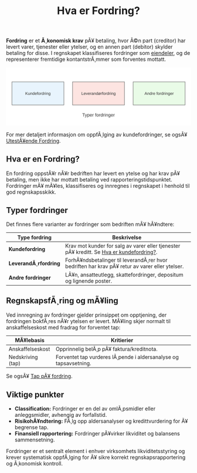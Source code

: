 ﻿---
title: "Hva er Fordring?"
meta_title: "Hva er Fordring?"
meta_description: '**Fordring** er et **Ã¸konomisk krav** pÃ¥ betaling, hvor Ã©n part (creditor) har levert varer, tjenester eller ytelser, og en annen part (debitor) skylder beta...'
slug: hva-er-fordring
type: blog
layout: pages/single
---

**Fordring** er et **Ã¸konomisk krav** pÃ¥ betaling, hvor Ã©n part (creditor) har levert varer, tjenester eller ytelser, og en annen part (debitor) skylder betaling for disse. I regnskapet klassifiseres fordringer som [eiendeler](/blogs/regnskap/hva-er-eiendel "Hva er en Eiendel? Komplett Guide til Eiendeler i Regnskap"), og de representerer fremtidige kontantstrÃ¸mmer som forventes mottatt.

![Fordring Oversikt](fordring-oversikt.svg)

For mer detaljert informasjon om oppfÃ¸lging av kundefordringer, se ogsÃ¥ [UtestÃ¥ende Fordring](/blogs/regnskap/utestaende-fordring "UtestÃ¥ende Fordring: HÃ¥ndtering av utestÃ¥ende fordringer i norsk regnskap").

## Hva er en Fordring?

En fordring oppstÃ¥r nÃ¥r bedriften har levert en ytelse og har krav pÃ¥ betaling, men ikke har mottatt betaling ved rapporteringstidspunktet. Fordringer mÃ¥ mÃ¥les, klassifiseres og innregnes i regnskapet i henhold til god regnskapsskikk.

## Typer fordringer

Det finnes flere varianter av fordringer som bedriften mÃ¥ hÃ¥ndtere:

| Type fordring            | Beskrivelse                                                          |
|---------------------------|----------------------------------------------------------------------|
| **Kundefordring**         | Krav mot kunder for salg av varer eller tjenester pÃ¥ kreditt. Se [Hva er kundefordring?](/blogs/regnskap/hva-er-kundefordring "Hva er kundefordring? En Guide til Norske Kundefordringer"). |
| **LeverandÃ¸rfordring**    | ForhÃ¥ndsbetalinger til leverandÃ¸rer hvor bedriften har krav pÃ¥ retur av varer eller ytelser. |
| **Andre fordringer**      | LÃ¥n, ansatteutlegg, skattefordringer, depositum og lignende poster. |

## RegnskapsfÃ¸ring og mÃ¥ling

Ved innregning av fordringer gjelder prinsippet om opptjening, der fordringen bokfÃ¸res nÃ¥r ytelsen er levert. MÃ¥ling skjer normalt til anskaffelseskost med fradrag for forventet tap:

| MÃ¥lebasis           | Kritierier                                                        |
|----------------------|------------------------------------------------------------------|
| Anskaffelseskost     | Opprinnelig belÃ¸p pÃ¥ faktura/kreditnota.                         |
| Nedskriving (tap)    | Forventet tap vurderes lÃ¸pende i aldersanalyse og tapsavsetning. |

Se ogsÃ¥ [Tap pÃ¥ fordring](/blogs/regnskap/tap-pa-fordring "Hva er tap pÃ¥ fordring? Regnskapsmessig behandling av tap").

## Viktige punkter

* **Classification:** Fordringer er en del av omlÃ¸psmidler eller anleggsmidler, avhengig av forfallstid.
* **RisikohÃ¥ndtering:** FÃ¸lg opp aldersanalyser og kredittvurdering for Ã¥ begrense tap.
* **Finansiell rapportering:** Fordringer pÃ¥virker likviditet og balansens sammensetning.

Fordringer er et sentralt element i enhver virksomhets likviditetsstyring og krever systematisk oppfÃ¸lging for Ã¥ sikre korrekt regnskapsrapportering og Ã¸konomisk kontroll.
